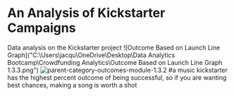 # An Analysis of Kickstarter Campaigns
Data analysis on the Kickstarter project
![Outcome Based on Launch Line Graph]("C:\Users\jacqu\OneDrive\Desktop\Data Analytics Bootcamp\Crowdfunding Analytics\Outcome Based on Launch Line Graph 1.3.3.png")
![parent-category-outcomes-module-1.3.2](path/to/parent-category-outcomes-module-1.3.2.png)
#a music kickstarter has the highest percent outcome of being successful, so if you are wanting best chances, making a song is worth a shot

